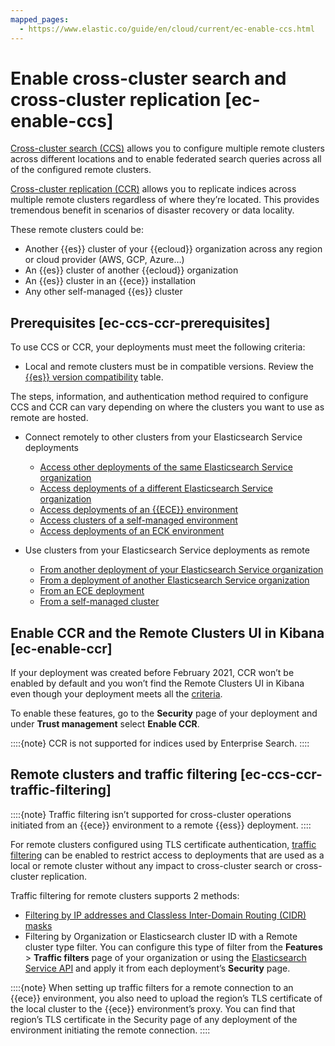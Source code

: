 ```yaml
---
mapped_pages:
  - https://www.elastic.co/guide/en/cloud/current/ec-enable-ccs.html
---
```


# Enable cross-cluster search and cross-cluster replication [ec-enable-ccs]

[Cross-cluster search (CCS)](https://www.elastic.co/guide/en/elasticsearch/reference/current/modules-cross-cluster-search.html) allows you to configure multiple remote clusters across different locations and to enable federated search queries across all of the configured remote clusters.

[Cross-cluster replication (CCR)](https://www.elastic.co/guide/en/elasticsearch/reference/current/xpack-ccr.html) allows you to replicate indices across multiple remote clusters regardless of where they’re located. This provides tremendous benefit in scenarios of disaster recovery or data locality.

These remote clusters could be:

* Another {{es}} cluster of your {{ecloud}} organization across any region or cloud provider (AWS, GCP, Azure…​)
* An {{es}} cluster of another {{ecloud}} organization
* An {{es}} cluster in an {{ece}} installation
* Any other self-managed {{es}} cluster


## Prerequisites [ec-ccs-ccr-prerequisites]

To use CCS or CCR, your deployments must meet the following criteria:

* Local and remote clusters must be in compatible versions. Review the [{{es}} version compatibility](https://www.elastic.co/guide/en/elasticsearch/reference/current/remote-clusters-cert.html#remote-clusters-prerequisites-cert) table.

The steps, information, and authentication method required to configure CCS and CCR can vary depending on where the clusters you want to use as remote are hosted.

* Connect remotely to other clusters from your Elasticsearch Service deployments

    * [Access other deployments of the same Elasticsearch Service organization](ec-remote-cluster-same-ess.md)
    * [Access deployments of a different Elasticsearch Service organization](ec-remote-cluster-other-ess.md)
    * [Access deployments of an {{ECE}} environment](ec-remote-cluster-ece.md)
    * [Access clusters of a self-managed environment](ec-remote-cluster-self-managed.md)
    * [Access deployments of an ECK environment](ec-enable-ccs-for-eck.md)

* Use clusters from your Elasticsearch Service deployments as remote

    * [From another deployment of your Elasticsearch Service organization](ec-remote-cluster-same-ess.md)
    * [From a deployment of another Elasticsearch Service organization](ec-remote-cluster-other-ess.md)
    * [From an ECE deployment](https://www.elastic.co/guide/en/cloud-enterprise/current/ece-enable-ccs.html)
    * [From a self-managed cluster](https://www.elastic.co/guide/en/elasticsearch/reference/current/remote-clusters.html)



## Enable CCR and the Remote Clusters UI in Kibana [ec-enable-ccr]

If your deployment was created before February 2021, CCR won’t be enabled by default and you won’t find the Remote Clusters UI in Kibana even though your deployment meets all the [criteria](#ec-ccs-ccr-prerequisites).

To enable these features, go to the **Security** page of your deployment and under **Trust management** select **Enable CCR**.

::::{note}
CCR is not supported for indices used by Enterprise Search.
::::



## Remote clusters and traffic filtering [ec-ccs-ccr-traffic-filtering]

::::{note}
Traffic filtering isn’t supported for cross-cluster operations initiated from an {{ece}} environment to a remote {{ess}} deployment.
::::


For remote clusters configured using TLS certificate authentication, [traffic filtering](../security/traffic-filtering.md) can be enabled to restrict access to deployments that are used as a local or remote cluster without any impact to cross-cluster search or cross-cluster replication.

Traffic filtering for remote clusters supports 2 methods:

* [Filtering by IP addresses and Classless Inter-Domain Routing (CIDR) masks](../security/ip-traffic-filtering.md)
* Filtering by Organization or Elasticsearch cluster ID with a Remote cluster type filter. You can configure this type of filter from the **Features** > **Traffic filters** page of your organization or using the [Elasticsearch Service API](https://www.elastic.co/docs/api/doc/cloud) and apply it from each deployment’s **Security** page.

::::{note}
When setting up traffic filters for a remote connection to an {{ece}} environment, you also need to upload the region’s TLS certificate of the local cluster to the {{ece}} environment’s proxy. You can find that region’s TLS certificate in the Security page of any deployment of the environment initiating the remote connection.
::::
